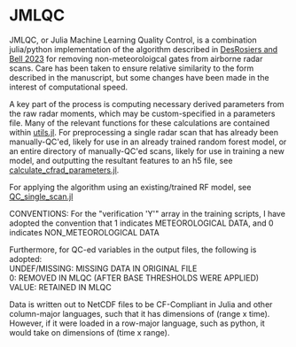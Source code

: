 # JMLQC

JMLQC, or Julia Machine Learning Quality Control, is a combination julia/python implementation of the algorithm described in [DesRosiers and Bell 2023](https://journals.ametsoc.org/view/journals/aies/aop/AIES-D-23-0064.1/AIES-D-23-0064.1.xml) for removing non-meteoroloigcal gates from airborne radar scans. Care has been taken to ensure relative similarity to the form described in the manuscript, but some changes have been made in the interest of computational speed. 

A key part of the process is computing necessary derived parameters from the raw radar moments, which may be custom-specified in a parameters file. Many of the relevant functions for these calculations are contained within [utils.jl](./utils.jl). For preprocessing a single radar scan that has already been manually-QC'ed, likely for use in an already trained random forest model, or an entire directory of manually-QC'ed scans, likely for use in training a new model, and outputting the resultant features to an h5 file, see [calculate_cfrad_parameters.jl](./calculate_cfrad_parameters.jl).

For applying the algorithm using an existing/trained RF model, see [QC_single_scan.jl](./QC_single_scan.jl) 


CONVENTIONS: For the "verification 'Y'" array in the training scripts, I have adopted the convention that 1 indicates METEOROLOGICAL DATA, and 0 indicates NON_METEOROLOGICAL DATA 

Furthermore, for QC-ed variables in the output files, the following is adopted:  
    UNDEF/MISSING: MISSING DATA IN ORIGINAL FILE  
    0: REMOVED IN MLQC (AFTER BASE THRESHOLDS WERE APPLIED)  
    VALUE: RETAINED IN MLQC  

Data is written out to NetCDF files to be CF-Compliant in Julia and other column-major languages, such that it has dimensions of (range x time). 
However, if it were loaded in a row-major language, such as python, it would take on dimensions of (time x range). 
